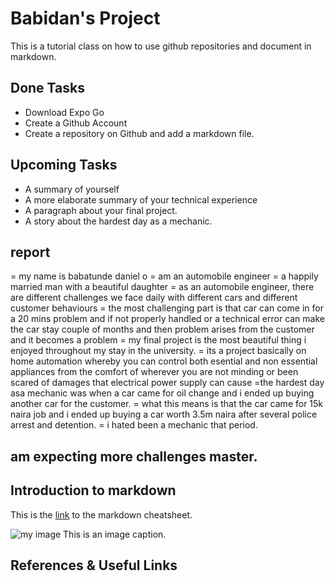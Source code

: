 # Babidan's Project
This is a tutorial class on how to use github repositories and document in markdown. 

## Done Tasks
- Download Expo Go
- Create a Github Account
- Create a repository on Github and add a markdown file.

## Upcoming Tasks
- A summary of yourself
- A more elaborate summary of your technical experience
- A paragraph about your final project.
- A story about the hardest day as a mechanic.

## report
= my name is babatunde daniel o
= am an automobile engineer 
= a happily married man with a beautiful daughter
= as an automobile engineer, there are different challenges we face daily with different cars and different customer behaviours 
= the most challenging part is that car can come in for a 20 mins problem and if not properly handled or a technical error can make the car stay couple of months and then problem arises from the customer and it becomes a problem
= my final project is the most beautiful thing i enjoyed throughout my stay in the university.
= its a project basically on home automation whereby you can control both esential and non essential appliances from the comfort of wherever you are not minding or been scared of damages  that electrical power supply can cause 
=the hardest day asa mechanic was when a car came for oil change and i ended up buying another car for the customer.
= what this means is that the car came for 15k naira job and i ended up buying a car worth 3.5m naira after several police arrest and detention.
= i hated been a mechanic that period.

## am expecting more challenges master.

## Introduction to markdown
This is the [link](https://www.markdownguide.org/cheat-sheet/) to the markdown cheatsheet.


![my image](https://via.placeholder.com/30)
This is an image caption.

## References & Useful Links


